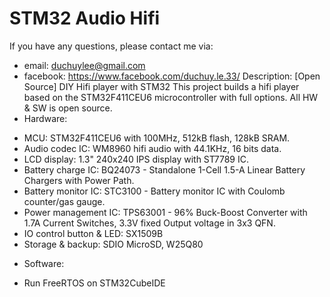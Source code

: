 # STM32 Audio Hifi
If you have any questions, please contact me via:
- email: duchuylee@gmail.com
- facebook: https://www.facebook.com/duchuy.le.33/
Description:
 [Open Source] DIY Hifi player with STM32
 This project builds a hifi player based on the STM32F411CEU6 microcontroller with full options.
 All HW & SW is open source.
 - Hardware:
  + MCU: STM32F411CEU6 with 100MHz, 512kB flash, 128kB SRAM.
  + Audio codec IC: WM8960 hifi audio with 44.1KHz, 16 bits data.
  + LCD display: 1.3" 240x240 IPS display with ST7789 IC.
  + Battery charge IC: BQ24073 -  Standalone 1-Cell 1.5-A Linear Battery Chargers with Power Path.
  + Battery monitor IC: STC3100 - Battery monitor IC with Coulomb counter/gas gauge.
  + Power management IC: TPS63001 - 96% Buck-Boost Converter with 1.7A Current Switches, 3.3V fixed Output voltage in 3x3 QFN.
  + IO control button & LED: SX1509B
  + Storage & backup: SDIO MicroSD, W25Q80
 - Software:
  + Run FreeRTOS on STM32CubeIDE  
